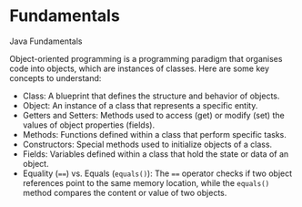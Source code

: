 # Fundamentals
Java Fundamentals

Object-oriented programming is a programming paradigm that organises code into objects, which are instances of classes. Here are some key concepts to understand:

- Class: A blueprint that defines the structure and behavior of objects.
- Object: An instance of a class that represents a specific entity.
- Getters and Setters: Methods used to access (get) or modify (set) the values of object properties (fields).
- Methods: Functions defined within a class that perform specific tasks.
- Constructors: Special methods used to initialize objects of a class.
- Fields: Variables defined within a class that hold the state or data of an object.
- Equality (`==`) vs. Equals (`equals()`): The `==` operator checks if two object references point to the same memory location, while the `equals()` method compares the content or value of two objects.